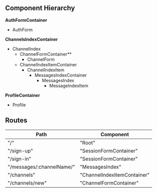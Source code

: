 ## Component Hierarchy

**AuthFormContainer**
- AuthForm

**ChannelsIndexContainer**
- ChannelIndex
  + ChannelFormContainer**
    * ChannelForm
  + ChannelIndexItemContainer
    * ChannelIndexItem
      * MessagesIndexContainer
        * MessagesIndex
          * MessageIndexItem

**ProfileContainer**
- Profile

## Routes

|    Path    |      Component      |
|------------|---------------------|
| "/" | "Root" |
| "/sign-up" | "SessionFormContainer" |
| "/sign-in" | "SessionFormContainer" |
| "/messages/:channelName/" | "MessagesIndex" |
| "/channels" | "ChannelIndexItemContainer" |
 "/channels/new" | "ChannelFormContainer" |
